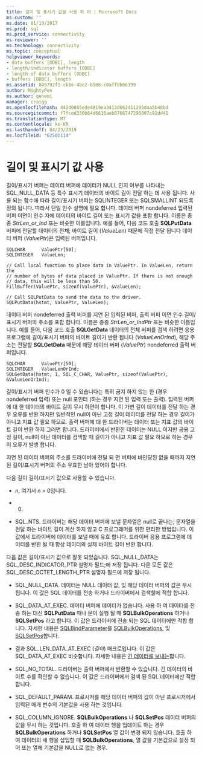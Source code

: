 ```yaml
---
title: 길이 및 표시기 값을 사용 하 여 | Microsoft Docs
ms.custom: ''
ms.date: 01/19/2017
ms.prod: sql
ms.prod_service: connectivity
ms.reviewer: ''
ms.technology: connectivity
ms.topic: conceptual
helpviewer_keywords:
- data buffers [ODBC], length
- length/indicator buffers [ODBC]
- length of data buffers [ODBC]
- buffers [ODBC], length
ms.assetid: 849792f1-cb1e-4bc2-b568-c0aff0b66199
author: MightyPen
ms.author: genemi
manager: craigg
ms.openlocfilehash: 442d0865ede4819ea3413d662411295daa5b48bd
ms.sourcegitcommit: f7fced330b64d6616aeb8766747295807c92dd41
ms.translationtype: MT
ms.contentlocale: ko-KR
ms.lasthandoff: 04/23/2019
ms.locfileid: "62501114"
---
```

# <a name="using-length-and-indicator-values"></a>길이 및 표시기 값 사용
길이/표시기 버퍼는 데이터 버퍼에 데이터가 NULL 인지 여부를 나타내는 SQL_NULL_DATA 등 특수 표시기 데이터의 바이트 길이 전달 하는 데 사용 됩니다. 사용 되는 함수에 따라 길이/표시기 버퍼는 SQLINTEGER 또는 SQLSMALLINT 되도록 정의 됩니다. 따라서 단일 인수 설명에 필요 합니다. 데이터 버퍼 nondeferred 입력된 버퍼 이면이 인수 자체 데이터의 바이트 길이 또는 표시기 값을 포함 합니다. 이름은 종종 *StrLen_or_Ind* 또는 비슷한 이름입니다. 예를 들어, 다음 코드 호출 **SQLPutData** 버퍼에 전달할 데이터의 전체; 바이트 길이 (*ValueLen*) 때문에 직접 전달 됩니다 데이터 버퍼 (*ValuePtr*)은 입력된 버퍼입니다.  
  
```  
SQLCHAR      ValuePtr[50];  
SQLINTEGER   ValueLen;  
  
// Call local function to place data in ValuePtr. In ValueLen, return the  
// number of bytes of data placed in ValuePtr. If there is not enough  
// data, this will be less than 50.  
FillBuffer(ValuePtr, sizeof(ValuePtr), &ValueLen);  
  
// Call SQLPutData to send the data to the driver.  
SQLPutData(hstmt, ValuePtr, ValueLen);  
```  
  
 데이터 버퍼 nondeferred 출력 버퍼를 지연 된 입력된 버퍼, 출력 버퍼 이면 인수 길이/표시기 버퍼의 주소를 포함 합니다. 이름은 종종 *StrLen_or_IndPtr* 또는 비슷한 이름입니다. 예를 들어, 다음 코드 호출 **SQLGetData** 데이터의 전체 버퍼를 검색 하려면 응용 프로그램에 길이/표시기 버퍼의 바이트 길이가 반환 됩니다 (*ValueLenOrInd*), 해당 주소는 전달할 **SQLGetData** 때문에 해당 데이터 버퍼 (*ValuePtr*) nondeferred 출력 버퍼입니다.  
  
```  
SQLCHAR      ValuePtr[50];  
SQLINTEGER   ValueLenOrInd;  
SQLGetData(hstmt, 1, SQL_C_CHAR, ValuePtr, sizeof(ValuePtr), &ValueLenOrInd);  
```  
  
 길이/표시기 버퍼 인수가 0 일 수 있습니다는 특히 금지 하지 않는 한 (경우 nondeferred 입력) 또는 null 포인터 (하는 경우 지연 된 입력 또는 출력). 입력된 버퍼에 대 한 데이터의 바이트 길이 무시 하면이 합니다. 이 가변 길이 데이터를 전달 하는 경우 오류를 반환 하지만 일반적인 null이 아닌 고정 길이 데이터를 전달 하는 경우 길이가 아니고 지표 값 필요 하므로. 출력 버퍼에 대 한 드라이버는 데이터 또는 지표 값의 바이트 길이 반환 하지 그러면 합니다. 드라이버에서 반환한 데이터는 NULL 이지만 공용 고정 길이, null이 아닌 데이터를 검색할 때 길이가 아니고 지표 값 필요 하므로 하는 경우이 오류가 발생 합니다.  
  
 지연 된 데이터 버퍼의 주소를 드라이버에 전달 되 면 버퍼에 바인딩된 없을 때까지 지연된 길이/표시기 버퍼의 주소 유효한 남아 있어야 합니다.  
  
 다음 길이 길이/표시기 값으로 사용할 수 있습니다.  
  
-   *n*, 여기서 *n* > 0입니다.  
  
-   0.  
  
-   SQL_NTS. 드라이버는 해당 데이터 버퍼에 보낼 문자열은 null로 끝나는; 문자열을 전달 하는 바이트 길이 계산 하지 않고 C 프로그래머를 위한 편리한 방법입니다. 이 값에서 드라이버에 데이터를 보낼 때에 유효 합니다. 드라이버 응용 프로그램에 데이터를 반환 될 때 항상 데이터의 실제 바이트 길이 반환 합니다.  
  
 다음 값은 길이/표시기 값으로 잘못 되었습니다. SQL_NULL_DATA는 SQL_DESC_INDICATOR_PTR 설명자 필드;에 저장 됩니다. 다른 모든 값은 SQL_DESC_OCTET_LENGTH_PTR 설명자 필드에 저장 됩니다.  
  
-   SQL_NULL_DATA. 데이터는 NULL 데이터 값, 및 해당 데이터 버퍼의 값은 무시 됩니다. 이 값은 SQL 데이터를 전송 하거나 드라이버에서 검색할에 적합 합니다.  
  
-   SQL_DATA_AT_EXEC. 데이터 버퍼에 데이터가 없습니다. 사용 하 여 데이터를 전송 하는 대신 **SQLPutData** 때나 문이 실행 될 때 **SQLBulkOperations** 하거나 **SQLSetPos** 라고 합니다. 이 값은 드라이버에 전송 되는 SQL 데이터에만 적합 합니다. 자세한 내용은 [SQLBindParameter](../../../odbc/reference/syntax/sqlbindparameter-function.md)를 [SQLBulkOperations](../../../odbc/reference/syntax/sqlbulkoperations-function.md), 및 [SQLSetPos](../../../odbc/reference/syntax/sqlsetpos-function.md)합니다.  
  
-   결과 SQL_LEN_DATA_AT_EXEC (*길이*) 매크로입니다. 이 값은 SQL_DATA_AT_EXEC 비슷합니다. 자세한 내용은 [긴 데이터를 보내는](../../../odbc/reference/develop-app/sending-long-data.md)합니다.  
  
-   SQL_NO_TOTAL. 드라이버는 출력 버퍼에서 반환할 수 있습니다. 긴 데이터의 바이트 수를 확인할 수 없습니다. 이 값은 드라이버에서 검색 된 SQL 데이터에만 적합 합니다.  
  
-   SQL_DEFAULT_PARAM. 프로시저를 해당 데이터 버퍼의 값이 아닌 프로시저에서 입력된 매개 변수의 기본값을 사용 하는 것입니다.  
  
-   SQL_COLUMN_IGNORE. **SQLBulkOperations** 나 **SQLSetPos** 데이터 버퍼의 값을 무시 하는 것입니다. 호출 하 여 데이터 행을 업데이트 하는 경우 **SQLBulkOperations** 하거나 **SQLSetPos** 열 값이 변경 되지 않습니다. 호출 하 여 데이터의 새 행을 삽입할 때 **SQLBulkOperations**, 열 값을 기본값으로 설정 되어 또는 열에 기본값을 NULL로 없는 경우.
